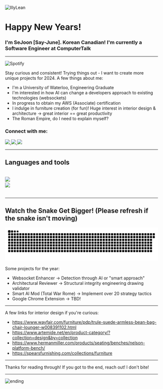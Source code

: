 ![IllyLean](https://github.com/sejoonpark99/sejoonpark99/assets/94677150/46366dca-ff4c-4def-94f6-e7a9156060d4)

<h1 align="left">Happy New Years!</h1>
<h3>I'm SeJoon [Say-June]. Korean Canadian! I'm currently a Software Engineer at ComputerTalk</h3>
<hr/>

![Spotify](https://spotify-song-git-main-koaste.vercel.app/api/spotify)
<br/>

Stay curious and consistent! Trying things out - I want to create more unique projects for 2024. A few things about me:

* I'm a University of Waterloo, Engineering Graduate
* I'm interested in how AI can change a developers approach to existing technologies (websockets)
* In progress to obtain my AWS (Associate) certification
* I indulge in furniture creation (for fun)! Huge interest in interior design & architecture -> great interior == great productivity
* The Roman Empire, do I need to explain myself?

<h3 align="left">Connect with me:</h3>
<div align="left"> 
  <a href="mailto:sejoon1999@gmail.com">
    <img src="https://img.shields.io/badge/Gmail-333333?style=for-the-badge&logo=gmail&logoColor=red" />
  </a>
  <a href="https://linkedin.com/in/sejoon-park" target="_blank">
    <img src="https://img.shields.io/badge/LinkedIn-0077B5?style=for-the-badge&logo=linkedin&logoColor=white" target="_blank" />
  </a>
  <a href="https://sejoon.ca" target="_blank">
     <img src="https://img.shields.io/badge/Portfolio-FF5722?style=for-the-badge&logo=todoist&logoColor=white" target="_blank" /> <!-- sqlite, safari, google-chrome are other good icon options -->
  </a>
</div>

 <hr/>
 
<h2 align="Left">Languages and tools</h2>
<br/>
<div align="Left">
    <img src="https://skillicons.dev/icons?i=aws,angular,cs,py,react,typescript,dotnet,firebase,mongodb,c,nextjs,mysql,flask,nginx" /><br>
    <img src="https://skillicons.dev/icons?i=react,js,bootstrap,go,html,css,github,figma,tailwind,git,r,redis,postgres,java" />
</div>

<br/>
  
<hr/>
<h2 align="Left">Watch the Snake Get Bigger! (Please refresh if the snake isn't moving) </h2>
<picture>
  <source media="(prefers-color-scheme: dark)" srcset="https://raw.githubusercontent.com/sejoonpark99/sejoonpark99/output/github-contribution-grid-snake-dark.svg">
  <source media="(prefers-color-scheme: light)" srcset="https://raw.githubusercontent.com/sejoonpark99/sejoonpark99/output/github-contribution-grid-snake.svg">
  <img alt="github contribution grid snake animation" src="https://raw.githubusercontent.com/sejoonpark99/sejoonpark99/output/github-contribution-grid-snake.svg">
</picture>

<br/>

Some projects for the year:

* Websocket Enhancer -> Detection through AI or "smart approach"
* Architectural Reviewer -> Structural integrity engineering drawing validator
* Smart AI Mod (Total War Rome) -> Implement over 20 strategy tactics
* Google Chrome Extension -> TBD!

<hr/>
A few links for interior design if you're curious:

* https://www.wayfair.com/furniture/pdp/trule-suede-armless-bean-bag-chair-lounger-w008391102.html
* https://www.artemide.net/en/product-category/?collection=design&by=collection
* https://www.hermanmiller.com/products/seating/benches/nelson-platform-bench/
* https://spearsfurnishing.com/collections/furniture
<hr/>

Thanks for reading through! If you got to the end, reach out! I don't bite!
<hr/>

![ending](https://github.com/sejoonpark99/sejoonpark99/assets/94677150/85537366-94a8-4830-abdd-feb3aadac974)



